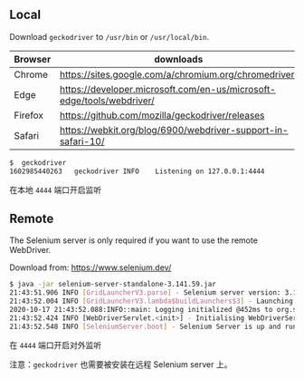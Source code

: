 ## Local

Download `geckodriver` to `/usr/bin` or `/usr/local/bin`.

| Browser      | downloads |
| - | - |
| Chrome      | https://sites.google.com/a/chromium.org/chromedriver/       |
| Edge   | https://developer.microsoft.com/en-us/microsoft-edge/tools/webdriver/        |
| Firefox | https://github.com/mozilla/geckodriver/releases |
| Safari | https://webkit.org/blog/6900/webdriver-support-in-safari-10/ |

```sh
$  geckodriver 
1602985440263	geckodriver	INFO	Listening on 127.0.0.1:4444
```

在本地 `4444` 端口开启监听


## Remote

The Selenium server is only required if you want to use the remote WebDriver.

Download from: https://www.selenium.dev/

```sh
$ java -jar selenium-server-standalone-3.141.59.jar
21:43:51.906 INFO [GridLauncherV3.parse] - Selenium server version: 3.141.59, revision: e82be7d358
21:43:52.004 INFO [GridLauncherV3.lambda$buildLaunchers$3] - Launching a standalone Selenium Server on port 4444
2020-10-17 21:43:52.088:INFO::main: Logging initialized @452ms to org.seleniumhq.jetty9.util.log.StdErrLog
21:43:52.424 INFO [WebDriverServlet.<init>] - Initialising WebDriverServlet
21:43:52.548 INFO [SeleniumServer.boot] - Selenium Server is up and running on port 4444
```

在 `4444` 端口开启对外监听

注意：`geckodriver` 也需要被安装在远程 Selenium server 上。
